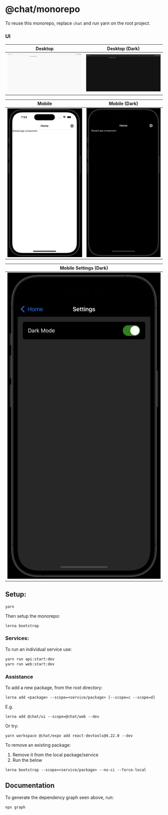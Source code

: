 # @chat/monorepo

To reuse this monorepo, replace `chat` and run yarn on the root project.

### UI

Desktop                    |  Desktop (Dark)
:-------------------------:|:-------------------------:
![App web page.](./docs/images/web--light-mode.png) | ![App web page (dark).](./docs/images/web--dark-mode.png)

Mobile                     |  Mobile (Dark)
:-------------------------:|:-------------------------:
![Mobile screen.](./docs/images/app--light-mode.png) | ![Mobile screen (dark).](./docs/images/app--dark-mode.png)

Mobile Settings (Dark)     |
:-------------------------:|
![Mobile Setting screen (dark).](./docs/images/app__settings--dark-mode.png) |

## Setup:

```
yarn
```

Then setup the monorepo:

```
lerna bootstrap
```

### Services:

To run an individual service use:

```
yarn run api:start:dev
yarn run web:start:dev
```

### Assistance

To add a new package, from the root directory:

```
lerna add <package> --scope=<service/package> [--scope=c --scope=d]
```

E.g.

```
lerna add @chat/ui --scope=@chat/web --dev
```

Or try:

```
yarn workspace @chat/expo add react-devtools@4.22.0 --dev
```

To remove an existing package:

1. Remove it from the local package/service
2. Run the below

```
lerna bootstrap --scope=<service/package> --no-ci --force-local
```

## Documentation

To generate the dependency graph seen above, run:

```
npx graph
```
